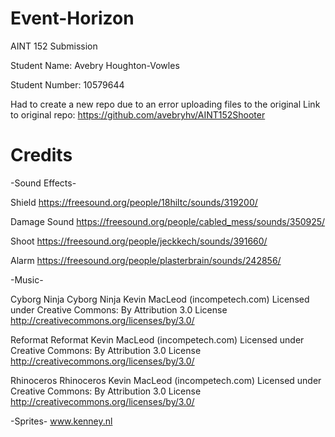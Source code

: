 # Event-Horizon

AINT 152 Submission

Student Name: Avebry Houghton-Vowles

Student Number: 10579644

Had to create a new repo due to an error uploading files to the original
Link to original repo: https://github.com/avebryhv/AINT152Shooter

# Credits
-Sound Effects-

Shield
https://freesound.org/people/18hiltc/sounds/319200/

Damage Sound
https://freesound.org/people/cabled_mess/sounds/350925/

Shoot
https://freesound.org/people/jeckkech/sounds/391660/

Alarm
https://freesound.org/people/plasterbrain/sounds/242856/

-Music-

Cyborg Ninja 
Cyborg Ninja Kevin MacLeod (incompetech.com)
Licensed under Creative Commons: By Attribution 3.0 License
http://creativecommons.org/licenses/by/3.0/

Reformat
Reformat Kevin MacLeod (incompetech.com)
Licensed under Creative Commons: By Attribution 3.0 License
http://creativecommons.org/licenses/by/3.0/

Rhinoceros
Rhinoceros Kevin MacLeod (incompetech.com)
Licensed under Creative Commons: By Attribution 3.0 License
http://creativecommons.org/licenses/by/3.0/

-Sprites-
www.kenney.nl

